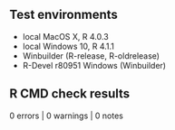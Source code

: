 ## Test environments
* local MacOS X, R 4.0.3
* local Windows 10, R 4.1.1
* Winbuilder (R-release, R-oldrelease)
* R-Devel r80951 Windows (Winbuilder)

## R CMD check results
0 errors | 0 warnings | 0 notes
